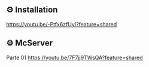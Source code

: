 ## ⚙️ Installation
https://youtu.be/-Ptfx6zfUyI?feature=shared
## ⚙️ McServer
Parte 01
https://youtu.be/7F7jj9TWsQA?feature=shared